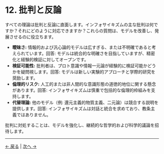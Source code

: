 # 12. 批判と反論

すべての理論は批判と反論に直面します。インフォサイキズムの主な批判は何ですか？それにどのように対応できますか？これらの質問は、モデルを改善し、発展させるのに役立ちます。

- **曖昧さ:** 情報的および汎心論的モデルは広すぎる、または不明確であると考えられています。回答: モデルは統合的な明確さを目指していますが、精密化と経験的検証に対してオープンです。
- **検証可能性:** 批判者は、プロト意識や情報一元論が経験的に検証可能かどうかを疑問視します。回答: モデルは新しい実験的アプローチと学際的研究を奨励します。
- **倫理的リスク:** 人工的または非人間的な意識形態の道徳的地位に関する懸念があります。回答: インフォサイキズムは慎重で包括的な倫理的枠組みを支持します。
- **代替理論:** 他のモデル（例: 還元主義的物質主義、二元論）は競合する説明を提供します。回答: インフォサイキズムは対話と統合を求めており、教条主義ではありません。

批判に対処することは、モデルを強化し、継続的な哲学的および科学的議論を招待します。

---
<div class="navigation-links">
<a href="../11_ケーススタディ/" class="nav-link prev-link">← 戻る</a> | <a href="../13_方法論と認識論/" class="nav-link next-link">次へ →</a>
</div>
